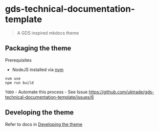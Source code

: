 # gds-technical-documentation-template
 
> A GDS inspired mkdocs theme

## Packaging the theme

Prerequisites
- NodeJS installed via [nvm](https://github.com/nvm-sh/nvm)

```shell
nvm use
npm run build
```

`TODO` - Automate this process - See Issue https://github.com/uktrade/gds-technical-documentation-template/issues/6


## Developing the theme 
Refer to docs in [Developing the theme](examples/theme-dev/README.md)


